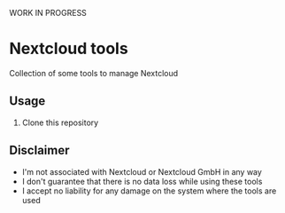 WORK IN PROGRESS

# Nextcloud tools
Collection of some tools to manage Nextcloud

## Usage
 1. Clone this repository

## Disclaimer
* I'm not associated with Nextcloud or Nextcloud GmbH in any way
* I don't guarantee that there is no data loss while using these tools
* I accept no liability for any damage on the system where the tools are used
